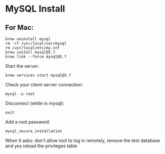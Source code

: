 # MySQL Install

## For Mac:

```
brew uninstall mysql
rm -rf /usr/local/var/mysql
rm /usr/local/etc/my.cnf
brew install mysql@5.7
brew link --force mysql@5.7
```

Start the server:

```
brew services start mysql@5.7
```

Check your client-server connection:

```
mysql -u root
```

Disconnect (while in mysql):

```
exit
```

Add a root password:

```
mysql_secure_installation
```

When it asks: don't allow root to log in remotely, remove the test database and yes reload the privileges table

